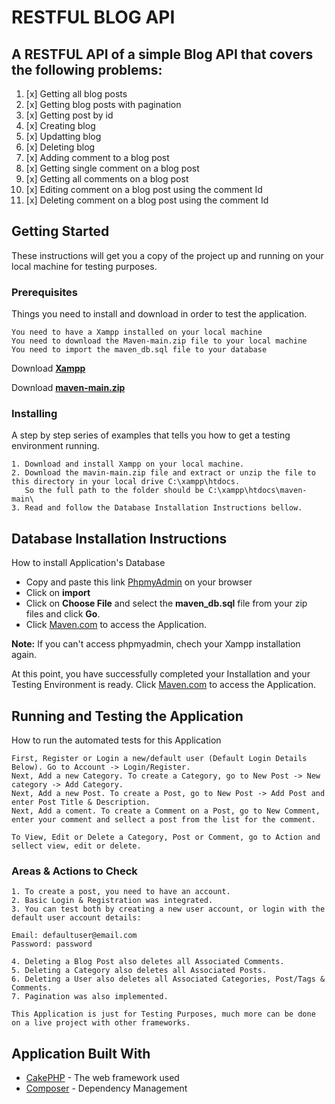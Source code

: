 # RESTFUL BLOG API

## A RESTFUL API of a simple Blog API that covers the following problems:

1. [x] Getting all blog posts
2. [x] Getting blog posts with pagination
3. [x] Getting post by id
4. [x] Creating blog
5. [x] Updatting blog
6. [x] Deleting blog
7. [x] Adding comment to a blog post
8. [x] Getting single comment on a blog post
9. [x] Getting all comments on a blog post
10. [x] Editing comment on a blog post using the comment Id
11. [x] Deleting comment on a blog post using the comment Id

## Getting Started

These instructions will get you a copy of the project up and running on your local machine for testing purposes.

### Prerequisites

Things you need to install and download in order to test the application.

```
You need to have a Xampp installed on your local machine
You need to download the Maven-main.zip file to your local machine
You need to import the maven_db.sql file to your database
```

Download <a href="https://www.apachefriends.org/download.html">**Xampp**</a>

Download <a href="https://github.com/kemmersachiel/maven/archive/refs/heads/main.zip">**maven-main.zip**</a>


### Installing

A step by step series of examples that tells you how to get a testing environment running.

```
1. Download and install Xampp on your local machine.
2. Download the mavin-main.zip file and extract or unzip the file to this directory in your local drive C:\xampp\htdocs.
   So the full path to the folder should be C:\xampp\htdocs\maven-main\
3. Read and follow the Database Installation Instructions bellow.
```


## Database Installation Instructions

How to install Application's Database

* Copy and paste this link [PhpmyAdmin](http://localhost/phpmyadmin/) on your browser
* Click on **import**
* Click on **Choose File** and select the **maven_db.sql** file from your zip files and click **Go**.
* Click [Maven.com](http://localhost/maven-main/) to access the Application.

**Note:** If you can't access phpmyadmin, chech your Xampp installation again.

At this point, you have successfully completed your Installation and your Testing Environment is ready. Click [Maven.com](http://localhost/maven-main/) to access the Application.

## Running and Testing the Application

How to run the automated tests for this Application

```
First, Register or Login a new/default user (Default Login Details Below). Go to Account -> Login/Register.
Next, Add a new Category. To create a Category, go to New Post -> New category -> Add Category.
Next, Add a new Post. To create a Post, go to New Post -> Add Post and enter Post Title & Description.
Next, Add a coment. To create a Comment on a Post, go to New Comment, enter your comment and sellect a post from the list for the comment.

To View, Edit or Delete a Category, Post or Comment, go to Action and sellect view, edit or delete.
```

### Areas & Actions to Check

```
1. To create a post, you need to have an account.
2. Basic Login & Registration was integrated.
3. You can test both by creating a new user account, or login with the default user account details:

Email: defaultuser@email.com
Password: password

4. Deleting a Blog Post also deletes all Associated Comments.
5. Deleting a Category also deletes all Associated Posts.
6. Deleting a User also deletes all Associated Categories, Post/Tags & Comments.
7. Pagination was also implemented.

This Application is just for Testing Purposes, much more can be done on a live project with other frameworks.
```

## Application Built With

* [CakePHP](https://cakephp.org/) - The web framework used
* [Composer](https://getcomposer.org/) - Dependency Management

